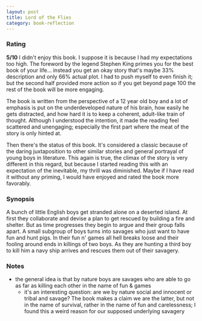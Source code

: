 ```yaml
---
layout: post
title: Lord of the Flies
category: book-reflection
---
```


### Rating
**5/10** I didn't enjoy this book. I suppose it is because I had my expectations too high. The foreword by the legend Stephen King primes you for the best book of your life... instead you get an okay story that's maybe 33% description and only 66% actual plot. I had to push myself to even finish it; but the second half provided more action so if you get beyond page 100 the rest of the book will be more engaging.

The book is written from the perspective of a 12 year old boy and a lot of emphasis is put on the underdeveloped nature of his brain, how easily he gets distracted, and how hard it is to keep a coherent, adult-like train of thought. Although I understood the intention, it made the reading feel scattered and unengaging; especially the first part where the meat of the story is only hinted at. 

Then there's the status of this book. It's considered a classic because of the daring juxtaposition to other similar stories and general portrayal of young boys in literature. This again is true, the climax of the story is very different in this regard, but because I started reading this with an expectation of the inevitable, my thrill was diminished. Maybe if I have read it without any priming, I would have enjoyed and rated the book more favorably.

### Synopsis
A bunch of little English boys get stranded alone on a deserted island. At first they collaborate and devise a plan to get rescued by building a fire and shelter. But as time progresses they begin to argue and their group falls apart. A small subgroup of boys turns into savages who just want to have fun and hunt pigs. In their fun n' games all hell breaks loose and their fooling around ends in killings of two boys. As they are hunting a third boy to kill him a navy ship arrives and rescues them out of their savagery.

### Notes
- the general idea is that by nature boys are savages who are able to go as far as killing each other in the name of fun & games
	- it's an interesting question: are we by nature social and innocent or tribal and savage? The book makes a claim we are the latter, but not in the name of survival, rather in the name of fun and carelessness; I found this a weird reason for our supposed underlying savagery